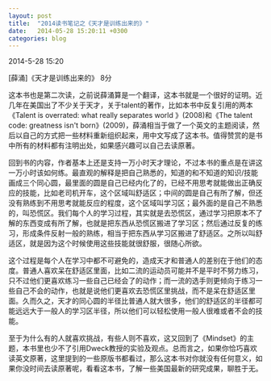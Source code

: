 ```yaml
---
layout: post
title:  "2014读书笔记之《天才是训练出来的》"
date:   2014-05-28 15:20:11 +0300
categories: blog
---
```

2014-5-28 15:20

[薛涌]《天才是训练出来的》   8分

这本书也是第二次读，之前说薛涌算是一个翻译，这本书就是一个很好的证明。近几年在美国出了不少关于天才，关于talent的著作，比如本书中反复引用的两本《Talent is overrated: what really separates world 》(2008)和《The talent code: greatness isn't born》(2009)，薛涌相当于做了一个英文的主题阅读，然后以自己的方式把一些材料重新组织起来，用中文写成了这本书。值得赞赏的是书中所有的材料都有注明出处，如果感兴趣可以自己去读原著。

回到书的内容，作者基本上还是支持一万小时天才理论，不过本书的重点是在讲这一万小时该如何练。最直观的解释是把自己熟悉的，知道的和不知道的知识/技能画成三个同心圆，最里面的圆是自己已经内化了的，已经不用思考就能做出正确反应的技能，比如老司机开车，这个区域叫舒适区；中间的圆是自己有所了解，但还没有熟练到不用思考就能反应的程度，这个区域叫学习区；最外面的是自己不熟悉的，叫恐慌区。我们每个人的学习过程，其实就是去恐慌区，通过学习把原本不了解的东西变成有所了解，也就是把东西从恐慌区搬进了学习区；然后通过反复的练习，形成条件反射一般的熟练，相当于把东西从学习区搬进了舒适区。之所以叫舒适区，就是因为这个时候使用这些技能就很舒服，很随心所欲。

这个过程是每个人在学习中都不可避免的，造成天才和普通人的差别在于他们的态度。普通人喜欢呆在舒适区里面，比如二流的运动员可能并不是平时不努力练习，只不过他们更喜欢练习一些自己已经会了的动作；而一流的选手则更倾向于练习一些自己不会的动作，也就是说他们更喜欢去恐慌区里挑战，而不是呆在舒适区里面。久而久之，天才的同心圆的半径比普通人就大很多，他们的舒适区的半径都可能远远大于一般人的学习区半径，所以他们可以轻松使用一般人很难或者不会的技能。

至于为什么有的人就喜欢挑战，有些人则不喜欢，这又回到了《Mindset》的主题，本书里也少不了引用Dweck教授的实验及观点。总而言之，如果你恰巧喜欢读英文原著，这里提到的一些原版书都看过，那么这本书对你就没有任何意义，如果你没时间去读原著呢，看看这本书，了解一些美国最新的研究成果，聊胜于无。

